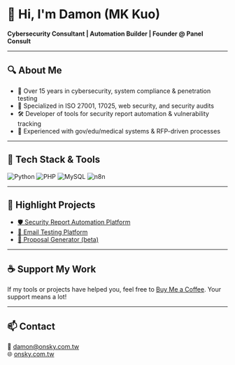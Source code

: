 
# 👋 Hi, I'm Damon (MK Kuo)

**Cybersecurity Consultant | Automation Builder | Founder @ Panel Consult**

---

## 🔍 About Me
- 🎯 Over 15 years in cybersecurity, system compliance & penetration testing
- 📑 Specialized in ISO 27001, 17025, web security, and security audits
- 🛠️ Developer of tools for security report automation & vulnerability tracking
- 🧩 Experienced with gov/edu/medical systems & RFP-driven processes

---

## 🧰 Tech Stack & Tools
![Python](https://img.shields.io/badge/-Python-3776AB?style=flat&logo=python&logoColor=white)
![PHP](https://img.shields.io/badge/-PHP-777BB4?style=flat&logo=php&logoColor=white)
![MySQL](https://img.shields.io/badge/-MySQL-4479A1?style=flat&logo=mysql&logoColor=white)
![n8n](https://img.shields.io/badge/-n8n-orange?style=flat&logo=n8n)

---

## 📌 Highlight Projects
- [🛡️ Security Report Automation Platform](https://ts3.onsky.com.tw/)
- [📧 Email Testing Platform](https://mat.onsky.com.tw/)
- [📄 Proposal Generator (beta)](http://bid.onsky.com.tw)

---

## ☕ Support My Work
If my tools or projects have helped you, feel free to [Buy Me a Coffee](https://buymeacoffee.com/mkkuo). Your support means a lot!

---

## 📫 Contact
📧 damon@onsky.com.tw  
🌐 [onsky.com.tw](https://www.onsky.com.tw)
